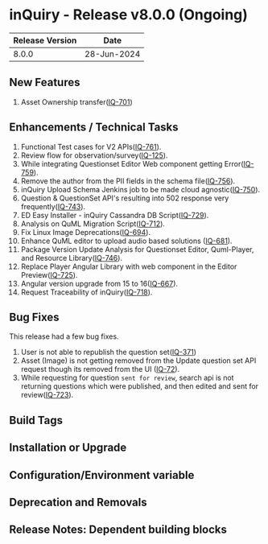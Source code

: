 # inQuiry - Release v8.0.0 (Ongoing)



| Release Version | Date        |
| --------------- | ----------- |
| 8.0.0           | 28-Jun-2024 |

## **New Features**

1. Asset Ownership transfer([IQ-701](https://project-sunbird.atlassian.net/browse/IQ-701))

## **Enhancements / Technical Tasks**

1. Functional Test cases for V2 APIs([IQ-761](https://project-sunbird.atlassian.net/browse/IQ-761)).
2. Review flow for observation/survey([IQ-125](https://project-sunbird.atlassian.net/browse/IQ-125)).
3. While integrating Questionset Editor Web component getting Error([IQ-759](https://project-sunbird.atlassian.net/browse/IQ-759)).
4. Remove the author from the PII fields in the schema file([IQ-756](https://project-sunbird.atlassian.net/browse/IQ-756)).
5. inQuiry Upload Schema Jenkins job to be made cloud agnostic([IQ-750](https://project-sunbird.atlassian.net/browse/IQ-750)).
6. Question & QuestionSet API's resulting into 502 response very frequently([IQ-743](https://project-sunbird.atlassian.net/browse/IQ-743)).
7. ED Easy Installer - inQuiry Cassandra DB Script([IQ-729](https://project-sunbird.atlassian.net/browse/IQ-729)).
8. Analysis on QuML Migration Script([IQ-712](https://project-sunbird.atlassian.net/browse/IQ-712)).
9. Fix Linux Image Deprecations([IQ-694](https://project-sunbird.atlassian.net/browse/IQ-694)).
10. Enhance QuML editor to upload audio based solutions ([IQ-681](https://project-sunbird.atlassian.net/browse/IQ-681)).
11. Package Version Update Analysis for Questionset Editor, Quml-Player, and Resource Library([IQ-746](https://project-sunbird.atlassian.net/browse/IQ-746)).
12. Replace Player Angular Library with web component in the Editor Preview([IQ-725](https://project-sunbird.atlassian.net/browse/IQ-725)).
13. Angular version upgrade from 15 to 16([IQ-667](https://project-sunbird.atlassian.net/browse/IQ-667)).
14. Request Traceability of inQuiry([IQ-718](https://project-sunbird.atlassian.net/browse/IQ-718)).

## Bug Fixes <a href="#bug-fixes" id="bug-fixes"></a>

This release had a few bug fixes.

1. User is not able to republish the question set([IQ-371](https://project-sunbird.atlassian.net/browse/IQ-371))
2. Asset (Image) is not getting removed from the Update question set API request though its removed from the UI ([IQ-72](https://project-sunbird.atlassian.net/browse/IQ-72)).
3. While requesting for question `sent for review`, search api is not returning questions which were published, and then edited and sent for review([IQ-723](https://project-sunbird.atlassian.net/browse/IQ-723)).

## Build Tags



## Installation or Upgrade



## Configuration/Environment variable



## Deprecation and Removals



## Release Notes: Dependent building blocks
